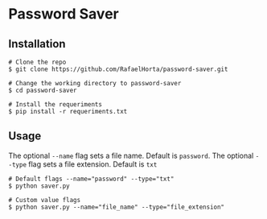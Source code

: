 # Password Saver

## Installation

```console
# Clone the repo
$ git clone https://github.com/RafaelHorta/password-saver.git

# Change the working directory to password-saver
$ cd password-saver

# Install the requeriments
$ pip install -r requeriments.txt
```

## Usage

The optional ```--name``` flag sets a file name. Default is ```password```.
The optional ```--type``` flag sets a file extension. Default is ```txt```

```console
# Default flags --name="password" --type="txt"
$ python saver.py

# Custom value flags
$ python saver.py --name="file_name" --type="file_extension"
```
